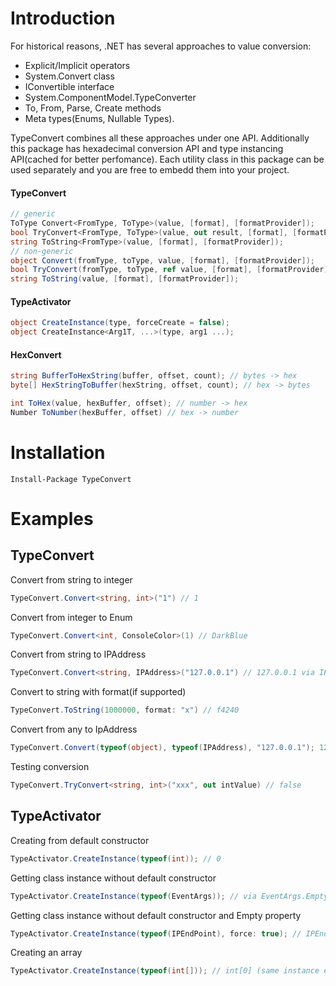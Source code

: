 Introduction
============
For historical reasons, .NET has several approaches to value conversion:
- Explicit/Implicit operators
- System.Convert class 
- IConvertible interface
- System.ComponentModel.TypeConverter
- To, From, Parse, Create methods
- Meta types(Enums, Nullable Types).

TypeConvert combines all these approaches under one API. 
Additionally this package has hexadecimal conversion API and type instancing API(cached for better perfomance).
Each utility class in this package can be used separately and you are free to embedd them into your project.

#### TypeConvert
```csharp
// generic
ToType Convert<FromType, ToType>(value, [format], [formatProvider]);
bool TryConvert<FromType, ToType>(value, out result, [format], [formatProvider])
string ToString<FromType>(value, [format], [formatProvider]);
// non-generic
object Convert(fromType, toType, value, [format], [formatProvider]);
bool TryConvert(fromType, toType, ref value, [format], [formatProvider]);
string ToString(value, [format], [formatProvider]);
```

#### TypeActivator
```csharp
object CreateInstance(type, forceCreate = false);
object CreateInstance<Arg1T, ...>(type, arg1 ...);
```

#### HexConvert
```csharp
string BufferToHexString(buffer, offset, count); // bytes -> hex
byte[] HexStringToBuffer(hexString, offset, count); // hex -> bytes

int ToHex(value, hexBuffer, offset); // number -> hex
Number ToNumber(hexBuffer, offset) // hex -> number
```

Installation
============
```
Install-Package TypeConvert 
```

Examples
========
## TypeConvert
Convert from string to integer
```csharp
TypeConvert.Convert<string, int>("1") // 1
```	
Convert from integer to Enum
```csharp
TypeConvert.Convert<int, ConsoleColor>(1) // DarkBlue
```	
Convert from string to IPAddress
```csharp
TypeConvert.Convert<string, IPAddress>("127.0.0.1") // 127.0.0.1 via IPAddress.Parse
```
Convert to string with format(if supported)
```csharp
TypeConvert.ToString(1000000, format: "x") // f4240
```	
Convert from any to IpAddress
```csharp
TypeConvert.Convert(typeof(object), typeof(IPAddress), "127.0.0.1"); 127.0.0.1 via IPAddress.Parse
```
Testing conversion
```csharp
TypeConvert.TryConvert<string, int>("xxx", out intValue) // false
```
## TypeActivator
Creating from default constructor
```csharp
TypeActivator.CreateInstance(typeof(int)); // 0
```
Getting class instance without default constructor
```csharp
TypeActivator.CreateInstance(typeof(EventArgs)); // via EventArgs.Empty
```
Getting class instance without default constructor and Empty property
```csharp
TypeActivator.CreateInstance(typeof(IPEndPoint), force: true); // IPEndPoint bypassing constructor
```
Creating an array
```csharp
TypeActivator.CreateInstance(typeof(int[])); // int[0] (same instance every time)
```
